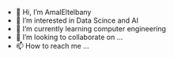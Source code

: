 - 👋 Hi, I’m AmalEltelbany
- 👀 I’m interested in Data Scince and AI
- 🌱 I’m currently learning computer engineering
- 💞️ I’m looking to collaborate on ...
- 📫 How to reach me ...

<!---
AmalEltelbany/AmalEltelbany is a ✨ special ✨ repository because its `README.md` (this file) appears on your GitHub profile.
You can click the Preview link to take a look at your changes.
--->
